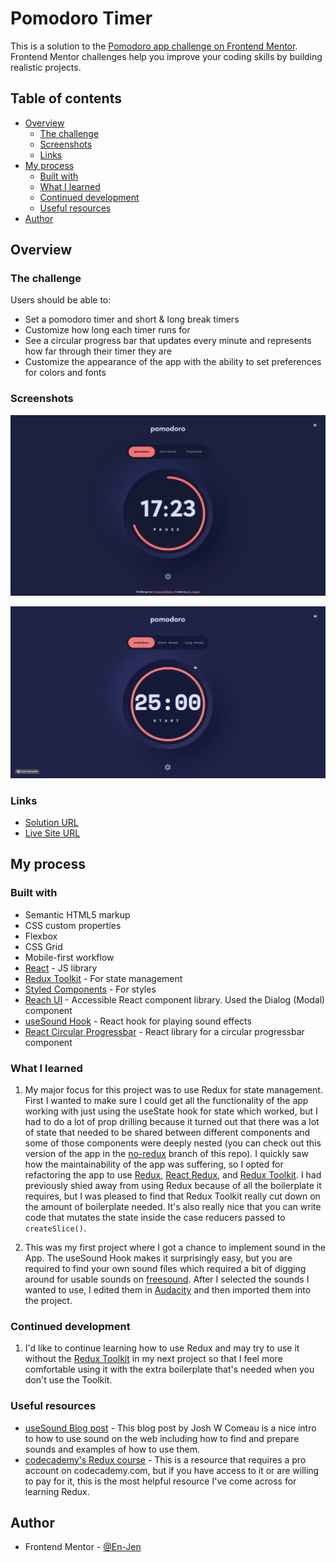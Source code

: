 # Pomodoro Timer

This is a solution to the [Pomodoro app challenge on Frontend Mentor](https://www.frontendmentor.io/challenges/pomodoro-app-KBFnycJ6G). Frontend Mentor challenges help you improve your coding skills by building realistic projects.

## Table of contents

-   [Overview](#overview)
    -   [The challenge](#the-challenge)
    -   [Screenshots](#screenshots)
    -   [Links](#links)
-   [My process](#my-process)
    -   [Built with](#built-with)
    -   [What I learned](#what-i-learned)
    -   [Continued development](#continued-development)
    -   [Useful resources](#useful-resources)
-   [Author](#author)

## Overview

### The challenge

Users should be able to:

-   Set a pomodoro timer and short & long break timers
-   Customize how long each timer runs for
-   See a circular progress bar that updates every minute and represents how far through their timer they are
-   Customize the appearance of the app with the ability to set preferences for colors and fonts

### Screenshots

![Screenshot for pomodoro app](./src/assets/screenshot.png)

![Gif preview for pomodoro app](./src/assets/gifPreview.gif)

### Links

-   [Solution URL](https://your-solution-url.com)
-   [Live Site URL](https://pomodoro-timer-mu-seven.vercel.app/)

## My process

### Built with

-   Semantic HTML5 markup
-   CSS custom properties
-   Flexbox
-   CSS Grid
-   Mobile-first workflow
-   [React](https://reactjs.org/) - JS library
-   [Redux Toolkit](https://redux-toolkit.js.org/) - For state management
-   [Styled Components](https://styled-components.com/) - For styles
-   [Reach UI](https://reach.tech/) - Accessible React component library. Used the Dialog (Modal) component
-   [useSound Hook](https://github.com/joshwcomeau/use-sound) - React hook for playing sound effects
-   [React Circular Progressbar](https://github.com/kevinsqi/react-circular-progressbar) - React library for a circular progressbar component

### What I learned

1. My major focus for this project was to use Redux for state management. First I wanted to make sure I could get all the functionality of the app working with just using the useState hook for state which worked, but I had to do a lot of prop drilling because it turned out that there was a lot of state that needed to be shared between different components and some of those components were deeply nested (you can check out this version of the app in the [no-redux](https://github.com/En-Jen/pomodoro-timer/tree/no-redux) branch of this repo). I quickly saw how the maintainability of the app was suffering, so I opted for refactoring the app to use [Redux](https://redux.js.org/), [React Redux](https://react-redux.js.org/), and [Redux Toolkit](https://redux-toolkit.js.org/). I had previously shied away from using Redux because of all the boilerplate it requires, but I was pleased to find that Redux Toolkit really cut down on the amount of boilerplate needed. It's also really nice that you can write code that mutates the state inside the case reducers passed to `createSlice()`.

2. This was my first project where I got a chance to implement sound in the App. The useSound Hook makes it surprisingly easy, but you are required to find your own sound files which required a bit of digging around for usable sounds on [freesound](https://freesound.org/). After I selected the sounds I wanted to use, I edited them in [Audacity](https://www.audacityteam.org/) and then imported them into the project.

### Continued development

1. I'd like to continue learning how to use Redux and may try to use it without the [Redux Toolkit](https://redux-toolkit.js.org/) in my next project so that I feel more comfortable using it with the extra boilerplate that's needed when you don't use the Toolkit.

### Useful resources

-   [useSound Blog post](https://www.joshwcomeau.com/react/announcing-use-sound-react-hook/) - This blog post by Josh W Comeau is a nice intro to how to use sound on the web including how to find and prepare sounds and examples of how to use them.
-   [codecademy's Redux course](https://www.codecademy.com/learn/paths/front-end-engineer-career-path) - This is a resource that requires a pro account on codecademy.com, but if you have access to it or are willing to pay for it, this is the most helpful resource I've come across for learning Redux.

## Author

-   Frontend Mentor - [@En-Jen](https://www.frontendmentor.io/profile/En-Jen)
